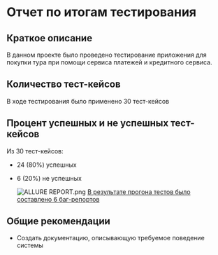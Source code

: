 # Отчет по итогам тестирования

## Краткое описание

В данном проекте было проведено тестирование приложения для покупки тура при помощи сервиса платежей и кредитного сервиса.

## Количество тест-кейсов

В ходе тестирования было применено 30 тест-кейсов

## Процент успешных и не успешных тест-кейсов

Из 30 тест-кейсов:
* 24 (80%) успешных
* 6 (20%) не успешных

  ![ALLURE REPORT.png](![img_1.png](img_1.png))
  [В результате прогона тестов было составлено 6 баг-репортов](https://github.com/sergei0111/DiplomQA/issues)

## Общие рекомендации

* Создать документацию, описывающую требуемое поведение системы